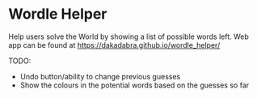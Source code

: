 # Wordle Helper

Help users solve the World by showing a list of possible words left.
Web app can be found at https://dakadabra.github.io/wordle_helper/

TODO:
- Undo button/ability to change previous guesses
- Show the colours in the potential words based on the guesses so far